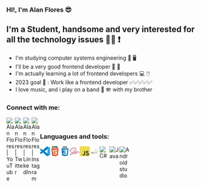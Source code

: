 ### HI!, I'm Alan Flores 😎

## I'm a Student, handsome and very interested for all the technology issues  🧑‍💻 ❗

* I'm studying computer systems engineering 📖 🖥️ 
* I'll be a very good frontend developer 👀 🥇
* I'm actually learning a lot of frontend developers 💻 🖱️
* 2023 goal 🥅 : Work like a frontend developer ✅✅✅✅✅
* I love music, and i play on a band 🎸 🪗 with my brother

### Connect with me:

[<img align="left" alt="Alan Flores | YouTube" width="22px" src="https://cdn.jsdelivr.net/npm/simple-icons@v3/icons/youtube.svg" />][youtube]
[<img align="left" alt="Alan Flores | Twitter" width="22px" src="https://cdn.jsdelivr.net/npm/simple-icons@v3/icons/twitter.svg" />][twitter]
[<img align="left" alt="Alan Flores | LinkedIn" width="22px" src="https://cdn.jsdelivr.net/npm/simple-icons@v3/icons/linkedin.svg" />][linkedin]
[<img align="left" alt="Alan Flores | Instagram" width="22px" src="https://cdn.jsdelivr.net/npm/simple-icons@v3/icons/instagram.svg" />][instagram]

<br />

### Languagues and tools:
<img align="left" alt="Visual Studio Code" width="26px" src="https://raw.githubusercontent.com/github/explore/80688e429a7d4ef2fca1e82350fe8e3517d3494d/topics/visual-studio-code/visual-studio-code.png" />
<img align="left" alt="HTML5" width="26px" src="https://raw.githubusercontent.com/github/explore/80688e429a7d4ef2fca1e82350fe8e3517d3494d/topics/html/html.png" />
<img align="left" alt="CSS3" width="26px" src="https://raw.githubusercontent.com/github/explore/80688e429a7d4ef2fca1e82350fe8e3517d3494d/topics/css/css.png" />
<img align="left" alt="Sass" width="26px" src="https://raw.githubusercontent.com/github/explore/80688e429a7d4ef2fca1e82350fe8e3517d3494d/topics/sass/sass.png" />
<img align="left" alt="JavaScript" width="26px" src="https://raw.githubusercontent.com/github/explore/80688e429a7d4ef2fca1e82350fe8e3517d3494d/topics/javascript/javascript.png" />
<img align="left" alt="MySQL" width="26px" src="https://raw.githubusercontent.com/github/explore/80688e429a7d4ef2fca1e82350fe8e3517d3494d/topics/mysql/mysql.png" />
<img align="left" alt="C#" width="26px" src="https://aspnetcoremaster.com/img/csharp.webp">

<img align="left" width="26px" alt="Java" src="https://cdn.worldvectorlogo.com/logos/java.svg">
<img align= "left" alt="Android studio" width="26px" src="https://img.utdstc.com/icon/a72/4fd/a724fdd31aacfd851b13275a3b315cdec444704e2b0154d402e7df1e3eb7f0c1:200">









[twitter]: https://twitter.com/alan_ifcd?s=09
[youtube]: https://www.youtube.com/channel/UCvZ0cMhn1CUrccDCq69tW4w
[instagram]: https://www.instagram.com/alan_flores_33/
[linkedin]: https://www.linkedin.com/in/alan-flores-bbb458213/
